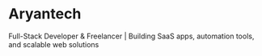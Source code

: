 # Aryantech
Full-Stack Developer &amp; Freelancer | Building SaaS apps, automation tools, and scalable web solutions
